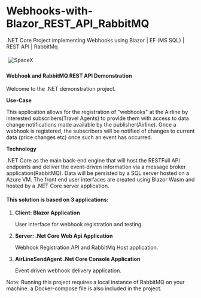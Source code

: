 # Webhooks-with-Blazor_REST_API_RabbitMQ
.NET Core Project implementing Webhooks using Blazor | EF (MS SQL) | REST API | RabbitMq

<div style="border:1px sold; padding:5px">
 <img src="http://jonathancoombes.com/project.png" alt="SpaceX" />
 </div>

 <h4 class="text-white">Webhook and RabbitMQ REST API Demonstration</h4>
 <p class="">Welcome to the .NET demonstration project.</p>
<strong class="">Use-Case</strong>
<p>
This application allows for the registration of "webhooks" at the Airline by interested subscribers(Travel Agents) to provide them with access to data
change notifications made available by the publisher(Airline). Once a webhook is registered, the subscribers will be notified of changes to current data (price changes etc) once such an event has occurred.
</p>
<strong class="">Technology</strong>
<p>
.NET Core as the main back-end engine that will host the RESTFull API endpoints and deliver the event-driven information via a message broker application(RabbitMQ).
Data will be persisted by a SQL server hosted on a Azure VM.
The front end user interfaces are created using Blazor Wasm and hosted by a .NET Core server application.
</p>
<h4>This solution is based on 3 applications:</h4>
<ol>
 
<strong><li> Client: Blazor Application</li></strong>
  <p> User interface for webhook registration and testing.</p>

<strong><li> Server: .Net Core Web Api Application</li></strong>
<p> Webhook Registration API and RabbitMq Host application.</p>

<strong><li> AirLineSendAgent .Net Core Console Application</li></strong>
<p> Event driven webhook delivery application.</p>
 
 </ol>
Note: Running this project requires a local instance of RabbitMQ on your machine. a Docker-compose file is also included in the project.
